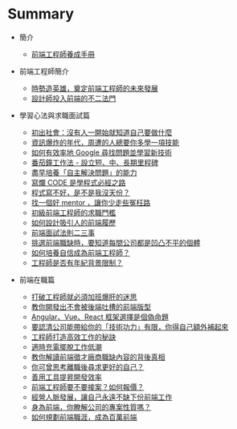 # Summary

* 簡介
  * [前端工程師養成手冊](README.md)
  
* 前端工程師簡介
  * [時勢造英雄，奠定前端工程師的未來發展](chapter1.md)
  * [設計師投入前端的不二法門](she-ji-shi-tou-ru-qian-duan-de-bu-er-fa-men.md)
* 學習心法與求職面試篇
  * [初出社會：沒有人一開始就知道自己要做什麼](chu-chu-she-hui-ff1a-mei-you-ren-yi-kai-shi-jiu-zhi-dao-zi-ji-yao-zuo-shi-me.md)
  * [資訊爆炸的年代，周遭的人總要你多學一項技能](zi-xun-bao-zha-de-nian-dai-ff0c-zhou-zao-de-ren-zong-yao-ni-duo-xue-yi-xiang-ji-neng.md)
  * [如何有效率地 Google 尋找問題並學習新技術](ru-he-you-xiao-lv-di-google-xun-zhao-wen-ti-bing-xue-xi-xin-ji-shu.md)
  * [番茄鐘工作法 - 設立短、中、長期里程碑](fan-qie-zhong-gong-zuo-fa-she-li-duan-3001-zhong-3001-chang-qi-li-cheng-bei.md)
  * [盡早培養「自主解決問題」的能力](jin-zao-pei-yang-300c-zi-zhu-jie-jue-wen-ti-300d-de-neng-li.md)
  * [寫爛 CODE 是學程式必經之路](xie-lan-code-shi-xue-cheng-shi-bi-jing-zhi-lu.md)
  * [程式寫不好，是不是我沒天份？](cheng-shi-xie-bu-hao-ff0c-shi-bu-shi-wo-mei-tian-fen-ff1f.md)
  * [找一個好 mentor ，讓你少走些冤枉路](zhao-yi-ge-hao-mentor-ff0c-rang-ni-shao-zou-xie-yuan-wang-lu.md)
  * [初級前端工程師的求職門檻](chu-ji-qian-duan-gong-cheng-shi-de-qiu-zhi-men-jian.md)
  * [如何設計吸引人的前端履歷](ru-he-she-ji-xi-yin-ren-de-qian-duan-lv-li.md)
  * [前端面試法則二三事](qian-duan-mian-shi-fa-ze-er-san-shi.md)
  * [挑選前端職缺時，要知道每間公司都是凹凸不平的個體](tiao-xuan-qian-duan-zhi-que-shi-ff0c-yao-zhi-dao-mei-jian-gong-si-du-shi-ao-tu-bu-ping-de-ge-ti.md)
  * [如何培養自信成為前端工程師？](ru-he-pei-yang-zi-xin-cheng-wei-qian-duan-gong-cheng-shi-ff1f.md)
  * [工程師是否有年紀背景限制？](gong-cheng-shi-shi-fou-you-nian-ji-bei-jing-xian-zhi-ff1f.md)
* 前端在職篇
  * [打破工程師就必須加班爆肝的迷思](da-po-gong-cheng-shi-jiu-bi-xu-jia-ban-bao-gan-de-mi-si.md)
  * [教你開發出不會被後端吐槽的前端版型](jiao-ni-kai-fa-chu-bu-hui-bei-hou-duan-tu-cao-de-qian-duan-ban-xing.md)
  * [Angular、Vue、React 框架選擇是個偽命題](angularvuereact-kuang-jia-xuan-ze-shi-ge-wei-ming-ti.md)
  * [要認清公司能帶給你的「技術功力」有限，你得自己額外補起來](yao-ren-qing-gong-si-neng-dai-gei-ni-de-300c-ji-shu-gong-li-300d-you-xian-ff0c-ni-de-zi-ji-e-wai-bu-qi-lai.md)
  * [工程師打造高效工作的秘訣](gong-cheng-shi-da-zao-gao-xiao-gong-zuo-de-mi-jue.md)
  * [適時充電擺脫工作低潮](shi-shi-chong-dian-bai-tuo-gong-zuo-di-chao.md)
  * [教你解讀前端徵才廠商職缺內容的背後真相](jiao-ni-jie-du-qian-duan-zheng-cai-chang-shang-zhi-que-nei-rong-de-bei-hou-zhen-xiang.md)
  * [你可曾思考離職後尋求更好的自己？](ni-ke-ceng-si-kao-li-zhi-hou-xun-qiu-geng-hao-de-zi-ji-ff1f.md)
  * [善用工具提昇開發效率](shan-yong-gong-ju-ti-sheng-kai-fa-xiao-lv.md)
  * [前端工程師要不要接案？如何報價？](qian-duan-gong-cheng-shi-yao-bu-yao-jie-an-ff1f-ru-he-bao-jia-ff1f.md)
  * [經營人脈發展，讓自己永遠不缺下份前端工作](jing-ying-ren-mai-fa-zhan-ff0c-rang-zi-ji-yong-yuan-bu-que-xia-fen-qian-duan-gong-zuo.md)
  * [身為前端，你瞭解公司的專案性質嗎？](shen-wei-qian-duan-ff0c-ni-liao-jie-gong-si-de-zhuan-an-xing-zhi-ma-ff1f.md)
  * [如何規劃前端職涯，成為百萬前端](ru-he-gui-hua-qian-duan-zhi-ya-ff0c-cheng-wei-bai-wan-qian-duan.md)

